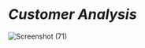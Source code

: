 # *Customer Analysis*
![Screenshot (71)](https://user-images.githubusercontent.com/68710115/182949970-78263222-8eaa-48b9-b8f0-c9e716532cd8.png)

